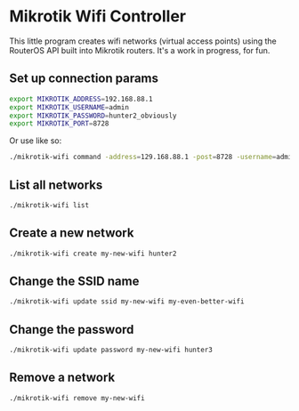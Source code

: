 # Mikrotik Wifi Controller

This little program creates wifi networks (virtual access points) using the RouterOS API built into Mikrotik routers. It's a work in progress, for fun.

## Set up connection params

```bash
export MIKROTIK_ADDRESS=192.168.88.1
export MIKROTIK_USERNAME=admin
export MIKROTIK_PASSWORD=hunter2_obviously
export MIKROTIK_PORT=8728
```

Or use like so:

```bash
./mikrotik-wifi command -address=129.168.88.1 -post=8728 -username=admin -password=hunter2
```

## List all networks

```bash
./mikrotik-wifi list
```

## Create a new network

```bash
./mikrotik-wifi create my-new-wifi hunter2
```

## Change the SSID name

```bash
./mikrotik-wifi update ssid my-new-wifi my-even-better-wifi
```

## Change the password

```bash
./mikrotik-wifi update password my-new-wifi hunter3
```

## Remove a network

```bash
./mikrotik-wifi remove my-new-wifi
```